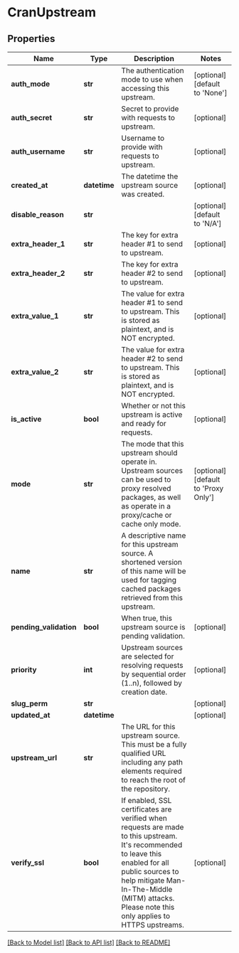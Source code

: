 # CranUpstream

## Properties
Name | Type | Description | Notes
------------ | ------------- | ------------- | -------------
**auth_mode** | **str** | The authentication mode to use when accessing this upstream.  | [optional] [default to 'None']
**auth_secret** | **str** | Secret to provide with requests to upstream. | [optional] 
**auth_username** | **str** | Username to provide with requests to upstream. | [optional] 
**created_at** | **datetime** | The datetime the upstream source was created. | [optional] 
**disable_reason** | **str** |  | [optional] [default to 'N/A']
**extra_header_1** | **str** | The key for extra header #1 to send to upstream. | [optional] 
**extra_header_2** | **str** | The key for extra header #2 to send to upstream. | [optional] 
**extra_value_1** | **str** | The value for extra header #1 to send to upstream. This is stored as plaintext, and is NOT encrypted. | [optional] 
**extra_value_2** | **str** | The value for extra header #2 to send to upstream. This is stored as plaintext, and is NOT encrypted. | [optional] 
**is_active** | **bool** | Whether or not this upstream is active and ready for requests. | [optional] 
**mode** | **str** | The mode that this upstream should operate in. Upstream sources can be used to proxy resolved packages, as well as operate in a proxy/cache or cache only mode. | [optional] [default to 'Proxy Only']
**name** | **str** | A descriptive name for this upstream source. A shortened version of this name will be used for tagging cached packages retrieved from this upstream. | 
**pending_validation** | **bool** | When true, this upstream source is pending validation. | [optional] 
**priority** | **int** | Upstream sources are selected for resolving requests by sequential order (1..n), followed by creation date. | [optional] 
**slug_perm** | **str** |  | [optional] 
**updated_at** | **datetime** |  | [optional] 
**upstream_url** | **str** | The URL for this upstream source. This must be a fully qualified URL including any path elements required to reach the root of the repository.  | 
**verify_ssl** | **bool** | If enabled, SSL certificates are verified when requests are made to this upstream. It&#39;s recommended to leave this enabled for all public sources to help mitigate Man-In-The-Middle (MITM) attacks. Please note this only applies to HTTPS upstreams. | [optional] 

[[Back to Model list]](../README.md#documentation-for-models) [[Back to API list]](../README.md#documentation-for-api-endpoints) [[Back to README]](../README.md)


